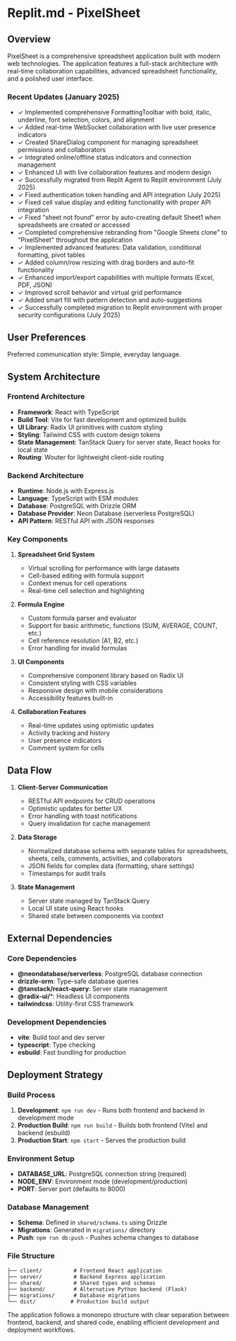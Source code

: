 # Replit.md - PixelSheet

## Overview

PixelSheet is a comprehensive spreadsheet application built with modern web technologies. The application features a full-stack architecture with real-time collaboration capabilities, advanced spreadsheet functionality, and a polished user interface. 

### Recent Updates (January 2025)
- ✓ Implemented comprehensive FormattingToolbar with bold, italic, underline, font selection, colors, and alignment
- ✓ Added real-time WebSocket collaboration with live user presence indicators
- ✓ Created ShareDialog component for managing spreadsheet permissions and collaborators
- ✓ Integrated online/offline status indicators and connection management
- ✓ Enhanced UI with live collaboration features and modern design
- ✓ Successfully migrated from Replit Agent to Replit environment (July 2025)
- ✓ Fixed authentication token handling and API integration (July 2025)
- ✓ Fixed cell value display and editing functionality with proper API integration
- ✓ Fixed "sheet not found" error by auto-creating default Sheet1 when spreadsheets are created or accessed
- ✓ Completed comprehensive rebranding from "Google Sheets clone" to "PixelSheet" throughout the application
- ✓ Implemented advanced features: Data validation, conditional formatting, pivot tables
- ✓ Added column/row resizing with drag borders and auto-fit functionality
- ✓ Enhanced import/export capabilities with multiple formats (Excel, PDF, JSON)
- ✓ Improved scroll behavior and virtual grid performance
- ✓ Added smart fill with pattern detection and auto-suggestions
- ✓ Successfully completed migration to Replit environment with proper security configurations (July 2025)

## User Preferences

Preferred communication style: Simple, everyday language.

## System Architecture

### Frontend Architecture
- **Framework**: React with TypeScript
- **Build Tool**: Vite for fast development and optimized builds
- **UI Library**: Radix UI primitives with custom styling
- **Styling**: Tailwind CSS with custom design tokens
- **State Management**: TanStack Query for server state, React hooks for local state
- **Routing**: Wouter for lightweight client-side routing

### Backend Architecture
- **Runtime**: Node.js with Express.js
- **Language**: TypeScript with ESM modules
- **Database**: PostgreSQL with Drizzle ORM
- **Database Provider**: Neon Database (serverless PostgreSQL)
- **API Pattern**: RESTful API with JSON responses

### Key Components

1. **Spreadsheet Grid System**
   - Virtual scrolling for performance with large datasets
   - Cell-based editing with formula support
   - Context menus for cell operations
   - Real-time cell selection and highlighting

2. **Formula Engine**
   - Custom formula parser and evaluator
   - Support for basic arithmetic, functions (SUM, AVERAGE, COUNT, etc.)
   - Cell reference resolution (A1, B2, etc.)
   - Error handling for invalid formulas

3. **UI Components**
   - Comprehensive component library based on Radix UI
   - Consistent styling with CSS variables
   - Responsive design with mobile considerations
   - Accessibility features built-in

4. **Collaboration Features**
   - Real-time updates using optimistic updates
   - Activity tracking and history
   - User presence indicators
   - Comment system for cells

## Data Flow

1. **Client-Server Communication**
   - RESTful API endpoints for CRUD operations
   - Optimistic updates for better UX
   - Error handling with toast notifications
   - Query invalidation for cache management

2. **Data Storage**
   - Normalized database schema with separate tables for spreadsheets, sheets, cells, comments, activities, and collaborators
   - JSON fields for complex data (formatting, share settings)
   - Timestamps for audit trails

3. **State Management**
   - Server state managed by TanStack Query
   - Local UI state using React hooks
   - Shared state between components via context

## External Dependencies

### Core Dependencies
- **@neondatabase/serverless**: PostgreSQL database connection
- **drizzle-orm**: Type-safe database queries
- **@tanstack/react-query**: Server state management
- **@radix-ui/***: Headless UI components
- **tailwindcss**: Utility-first CSS framework

### Development Dependencies
- **vite**: Build tool and dev server
- **typescript**: Type checking
- **esbuild**: Fast bundling for production

## Deployment Strategy

### Build Process
1. **Development**: `npm run dev` - Runs both frontend and backend in development mode
2. **Production Build**: `npm run build` - Builds both frontend (Vite) and backend (esbuild)
3. **Production Start**: `npm start` - Serves the production build

### Environment Setup
- **DATABASE_URL**: PostgreSQL connection string (required)
- **NODE_ENV**: Environment mode (development/production)
- **PORT**: Server port (defaults to 8000)

### Database Management
- **Schema**: Defined in `shared/schema.ts` using Drizzle
- **Migrations**: Generated in `migrations/` directory
- **Push**: `npm run db:push` - Pushes schema changes to database

### File Structure
```
├── client/          # Frontend React application
├── server/          # Backend Express application
├── shared/          # Shared types and schemas
├── backend/         # Alternative Python backend (Flask)
├── migrations/      # Database migrations
└── dist/           # Production build output
```

The application follows a monorepo structure with clear separation between frontend, backend, and shared code, enabling efficient development and deployment workflows.